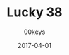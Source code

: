 ---
title: Lucky 38
profile: SA Row 3
colorway: PipBoy Green
base: POLYGREEN
legend: WA
author: 00keys
date: 2017-04-01
gb: junktown2
code: lucky38-polygreen-wa-sa3
id: 907 # 900 = Junktown Keys II GB
tags: SA Row 3, Lucky 38, Junktown Keys II GB, PipBoy Green
template: key.jade
---